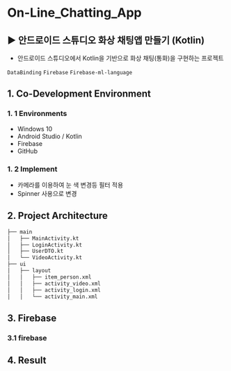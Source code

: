 # On-Line_Chatting_App
## ▶ 안드로이드 스튜디오 화상 채팅앱 만들기 (Kotlin)
 
 - 안드로이드 스튜디오에서 Kotlin을 기반으로 화상 채팅(통화)을 구현하는 프로젝트

`DataBinding` `Firebase` `Firebase-ml-language`

## 1. Co-Development Environment   
### 1. 1 Environments
- Windows 10
- Android Studio / Kotlin 
- Firebase
- GitHub

### 1. 2 Implement
- 카메라를 이용하여 눈 색 변경등 필터 적용
- Spinner 사용으로 변경

## 2. Project Architecture   
```bash
├── main
│   ├── MainActivity.kt
│   ├── LoginActivity.kt
│   ├── UserDTO.kt
│   └── VideoActivity.kt
├── ui
│   ├── layout
│   │   ├── item_person.xml
│   │   ├── activity_video.xml
│   │   ├── activity_login.xml
│   │   └── activity_main.xml
```

## 3. Firebase   
### 3.1  firebase

## 4. Result
